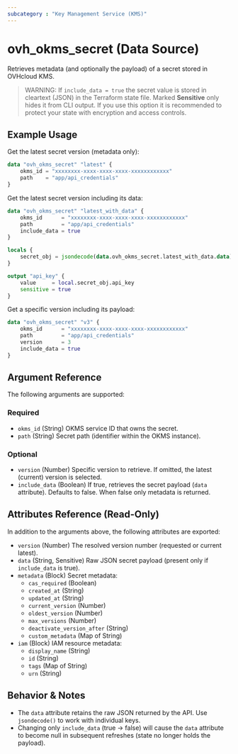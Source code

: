 ```yaml
---
subcategory : "Key Management Service (KMS)"
---
```


# ovh_okms_secret (Data Source)

Retrieves metadata (and optionally the payload) of a secret stored in OVHcloud KMS.

> WARNING: If `include_data = true` the secret value is stored in cleartext (JSON) in the Terraform state file. Marked **Sensitive** only hides it from CLI output. If you use this option it is recommended to protect your state with encryption and access controls.

## Example Usage

Get the latest secret version (metadata only):

```terraform
data "ovh_okms_secret" "latest" {
	okms_id = "xxxxxxxx-xxxx-xxxx-xxxx-xxxxxxxxxxxx"
	path    = "app/api_credentials"
}
```

Get the latest secret version including its data:

```terraform
data "ovh_okms_secret" "latest_with_data" {
	okms_id      = "xxxxxxxx-xxxx-xxxx-xxxx-xxxxxxxxxxxx"
	path         = "app/api_credentials"
	include_data = true
}

locals {
	secret_obj = jsondecode(data.ovh_okms_secret.latest_with_data.data)
}

output "api_key" {
	value     = local.secret_obj.api_key
	sensitive = true
}
```

Get a specific version including its payload:

```terraform
data "ovh_okms_secret" "v3" {
	okms_id      = "xxxxxxxx-xxxx-xxxx-xxxx-xxxxxxxxxxxx"
	path         = "app/api_credentials"
	version      = 3
	include_data = true
}
```

## Argument Reference

The following arguments are supported:

### Required

- `okms_id` (String) OKMS service ID that owns the secret.
- `path` (String) Secret path (identifier within the OKMS instance).

### Optional

- `version` (Number) Specific version to retrieve. If omitted, the latest (current) version is selected.
- `include_data` (Boolean) If true, retrieves the secret payload (`data` attribute). Defaults to false. When false only metadata is returned.

## Attributes Reference (Read-Only)

In addition to the arguments above, the following attributes are exported:

- `version` (Number) The resolved version number (requested or current latest).
- `data` (String, Sensitive) Raw JSON secret payload (present only if `include_data` is true).
- `metadata` (Block) Secret metadata:
	- `cas_required` (Boolean)
	- `created_at` (String)
	- `updated_at` (String)
	- `current_version` (Number)
	- `oldest_version` (Number)
	- `max_versions` (Number)
	- `deactivate_version_after` (String)
	- `custom_metadata` (Map of String)
- `iam` (Block) IAM resource metadata:
	- `display_name` (String)
	- `id` (String)
	- `tags` (Map of String)
	- `urn` (String)

## Behavior & Notes

- The `data` attribute retains the raw JSON returned by the API. Use `jsondecode()` to work with individual keys.
- Changing only `include_data` (true -> false) will cause the `data` attribute to become null in subsequent refreshes (state no longer holds the payload).